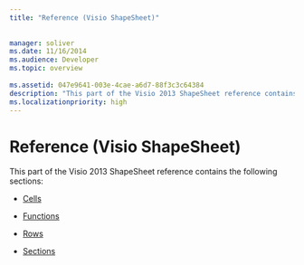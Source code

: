 ```yaml
---
title: "Reference (Visio ShapeSheet)"
 
 
manager: soliver
ms.date: 11/16/2014
ms.audience: Developer
ms.topic: overview
 
ms.assetid: 047e9641-003e-4cae-a6d7-88f3c3c64384
description: "This part of the Visio 2013 ShapeSheet reference contains the following sections:"
ms.localizationpriority: high
---
```


# Reference (Visio ShapeSheet)

This part of the Visio 2013 ShapeSheet reference contains the following sections:
  
- [Cells](a-cell-geometry-section.md)
    
- [Functions](abs-function-visioshapesheet.md)
    
- [Rows](actions-row-actions-section.md)
    
- [Sections](1-d-endpoints-section.md)
    

